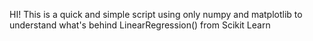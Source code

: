 HI!
This is a quick and simple script using only numpy and matplotlib to understand what's behind LinearRegression() from Scikit Learn
